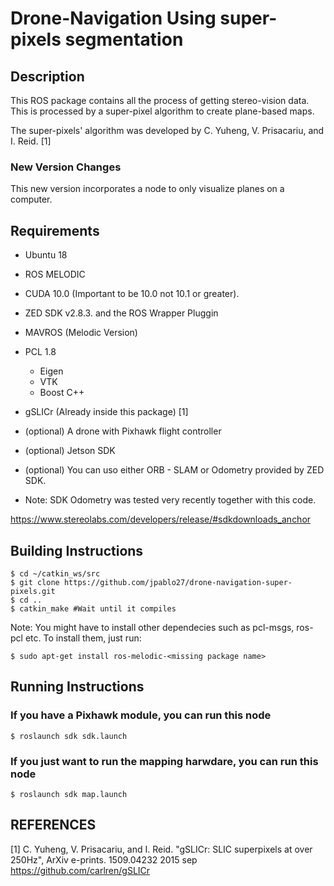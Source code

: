 # Drone-Navigation Using super-pixels segmentation
## Description
This ROS package contains all the process of getting stereo-vision data. This is processed by a super-pixel algorithm to create plane-based maps.


The super-pixels' algorithm was developed by C. Yuheng, V. Prisacariu, and I. Reid. [1]

### New Version Changes

This new version incorporates a node to only visualize planes on a computer.

##  Requirements

* Ubuntu 18

* ROS MELODIC

* CUDA 10.0 (Important to be 10.0 not 10.1 or greater).

* ZED SDK v2.8.3. and the ROS Wrapper Pluggin

* MAVROS (Melodic Version)

* PCL 1.8
  * Eigen
  * VTK
  * Boost C++

* gSLICr (Already inside this package) [1]

* (optional) A drone with Pixhawk flight controller

* (optional) Jetson SDK

* (optional) You can uso either ORB - SLAM or Odometry provided by ZED SDK.

 * Note: SDK Odometry was tested very recently together with this code.

https://www.stereolabs.com/developers/release/#sdkdownloads_anchor

## Building Instructions

```console
$ cd ~/catkin_ws/src
$ git clone https://github.com/jpablo27/drone-navigation-super-pixels.git
$ cd ..
$ catkin_make #Wait until it compiles
```
Note: You might have to install other dependecies such as pcl-msgs, ros-pcl etc. To install them, just run:
```console
$ sudo apt-get install ros-melodic-<missing package name>
```
## Running Instructions
### If you have a Pixhawk module, you can run this node
```console
$ roslaunch sdk sdk.launch
```

### If you just want to run the mapping harwdare, you can run this node
```console
$ roslaunch sdk map.launch
```

## REFERENCES

[1] C. Yuheng, V. Prisacariu, and I. Reid.  "gSLICr: SLIC superpixels at over 250Hz", ArXiv e-prints. 1509.04232 2015 sep
https://github.com/carlren/gSLICr
